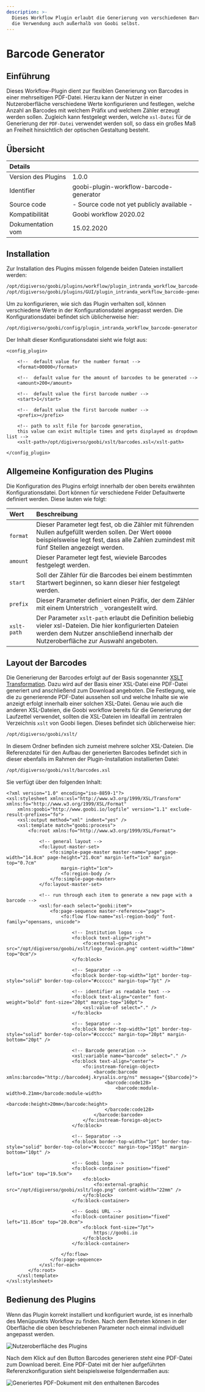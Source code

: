 ```yaml
---
description: >-
  Dieses Workflow Plugin erlaubt die Generierung von verschiedenen Barcodes für
  die Verwendung auch außerhalb von Goobi selbst.
---
```


# Barcode Generator

## Einführung

Dieses Workflow-Plugin dient zur flexiblen Generierung von Barcodes in einer mehrseitigen PDF-Datei. Hierzu kann der Nutzer in einer Nutzeroberfläche verschiedene Werte konfigurieren und festlegen, welche Anzahl an Barcodes mit welchem Präfix und welchem Zähler erzeugt werden sollen. Zugleich kann festgelegt werden, welche `xsl-Datei` für de Generierung der `PDF-Datei` verwendet werden soll, so dass ein großes Maß an Freiheit hinsichtlich der optischen Gestaltung besteht.

## Übersicht

| Details |  |
| :--- | :--- |
| Version des Plugins | 1.0.0 |
| Identifier | goobi-plugin-workflow-barcode-generator |
| Source code | - Source code not yet publicly available - |
| Kompatibilität | Goobi workflow 2020.02 |
| Dokumentation vom | 15.02.2020 |

## Installation

Zur Installation des Plugins müssen folgende beiden Dateien installiert werden:

```bash
/opt/digiverso/goobi/plugins/workflow/plugin_intranda_workflow_barcode-generator.jar
/opt/digiverso/goobi/plugins/GUI/plugin_intranda_workflow_barcode-generator-GUI.jar
```

Um zu konfigurieren, wie sich das Plugin verhalten soll, können verschiedene Werte in der Konfigurationsdatei angepasst werden. Die Konfigurationsdatei befindet sich üblicherweise hier:

```bash
/opt/digiverso/goobi/config/plugin_intranda_workflow_barcode-generator.xml
```

Der Inhalt dieser Konfigurationsdatei sieht wie folgt aus:

```markup
<config_plugin>
	
	<!--  default value for the number format -->
	<format>00000</format>

	<!--  default value for the amount of barcodes to be generated -->
	<amount>200</amount>
	
	<!--  default value the first barcode number -->
	<start>1</start>
	
	<!--  default value the first barcode number -->
	<prefix></prefix>

	<!-- path to xslt file for barcode generation, 
	this value can exist multiple times and gets displayed as dropdown list -->
	<xslt-path>/opt/digiverso/goobi/xslt/barcodes.xsl</xslt-path>
	
</config_plugin>
```

## Allgemeine Konfiguration des Plugins

Die Konfiguration des Plugins erfolgt innerhalb der oben bereits erwähnten Konfigurationsdatei. Dort können für verschiedene Felder Defaultwerte definiert werden. Diese lauten wie folgt:

| Wert | Beschreibung |
| :--- | :--- |
| `format` | Dieser Parameter legt fest, ob die Zähler mit führenden Nullen aufgefüllt werden sollen. Der Wert `00000` beispielsweise legt fest, dass alle Zahlen zumindest mit fünf Stellen angezeigt werden. |
| `amount` | Dieser Parameter legt fest, wieviele Barcodes festgelegt werden. |
| `start` | Soll der Zähler für die Barcodes bei einem bestimmten Startwert beginnen, so kann dieser hier festgelegt werden. |
| `prefix` | Dieser Parameter definiert einen Präfix, der dem Zähler mit einem Unterstrich `_` vorangestellt wird. |
| `xslt-path` | Der Parameter `xslt-path` erlaubt die Definition beliebig vieler xsl-Dateien. Die hier konfigurierten Dateien werden dem Nutzer anschließend innerhalb der Nutzeroberfläche zur Auswahl angeboten. |

## Layout der Barcodes

Die Generierung der Barcodes erfolgt auf der Basis sogenannter [XSLT Transformation](https://www.w3schools.com/xml/xsl_transformation.asp). Dazu wird auf der Basis einer XSL-Datei eine PDF-Datei generiert und anschließend zum Download angeboten. Die Festlegung, wie die zu generierende PDF-Datei aussehen soll und welche Inhalte sie wie anzeigt erfolgt innerhalb einer solchen XSL-Datei. Genau wie auch die anderen XSL-Dateien, die Goobi workflow bereits für die Generierung der Laufzettel verwendet, sollten die XSL-Dateien im Idealfall im zentralen Verzeichnis `xslt` von Goobi liegen. Dieses befindet sich üblicherweise hier:

```bash
/opt/digiverso/goobi/xslt/
```

In diesem Ordner befinden sich zumeist mehrere solcher XSL-Dateien. Die Referenzdatei für den Aufbau der generierten Barcodes befindet sich in dieser ebenfalls im Rahmen der Plugin-Installation installierten Datei:

```bash
/opt/digiverso/goobi/xslt/barcodes.xsl
```

Sie verfügt über den folgenden Inhalt:

```markup
<?xml version="1.0" encoding="iso-8859-1"?>
<xsl:stylesheet xmlns:xsl="http://www.w3.org/1999/XSL/Transform" xmlns:fo="http://www.w3.org/1999/XSL/Format"
	xmlns:goobi="http://www.goobi.io/logfile" version="1.1" exclude-result-prefixes="fo">
	<xsl:output method="xml" indent="yes" />
	<xsl:template match="goobi:process">
		<fo:root xmlns:fo="http://www.w3.org/1999/XSL/Format">

			<!-- general layout -->
			<fo:layout-master-set>
				<fo:simple-page-master master-name="page" page-width="14.8cm" page-height="21.0cm" margin-left="1cm" margin-top="0.7cm"
					margin-right="1cm">
					<fo:region-body />
				</fo:simple-page-master>
			</fo:layout-master-set>

			<!-- run through each item to generate a new page with a barcode -->
			<xsl:for-each select="goobi:item">
				<fo:page-sequence master-reference="page">
					<fo:flow flow-name="xsl-region-body" font-family="opensans, unicode">

						<!-- Institution logos -->
						<fo:block text-align="right">
							<fo:external-graphic src="/opt/digiverso/goobi/xslt/logo_favicon.png" content-width="10mm" top="0cm"/>
						</fo:block>

						<!-- Separator -->
						<fo:block border-top-width="1pt" border-top-style="solid" border-top-color="#cccccc" margin-top="7pt" />

						<!-- identifier as readable text -->
						<fo:block text-align="center" font-weight="bold" font-size="20pt" margin-top="160pt">
							<xsl:value-of select="." />
						</fo:block>

						<!-- Separator -->
						<fo:block border-top-width="1pt" border-top-style="solid" border-top-color="#cccccc" margin-top="20pt" margin-bottom="20pt" />

						<!-- Barcode generation -->
						<xsl:variable name="barcode" select="." />
						<fo:block text-align="center">
							<fo:instream-foreign-object>
								<barcode:barcode xmlns:barcode="http://barcode4j.krysalis.org/ns" message="{$barcode}">
									<barcode:code128>
										<barcode:module-width>0.21mm</barcode:module-width>
										<barcode:height>20mm</barcode:height>
									</barcode:code128>
								</barcode:barcode>
							</fo:instream-foreign-object>
						</fo:block>

						<!-- Separator -->
						<fo:block border-top-width="1pt" border-top-style="solid" border-top-color="#cccccc" margin-top="195pt" margin-bottom="10pt" />

						<!-- Goobi logo -->
						<fo:block-container position="fixed" left="1cm" top="19.5cm">
							<fo:block>
								<fo:external-graphic src="/opt/digiverso/goobi/xslt/logo.png" content-width="22mm" />
							</fo:block>
						</fo:block-container>

						<!-- Goobi URL -->
						<fo:block-container position="fixed" left="11.85cm" top="20.0cm">
							<fo:block font-size="7pt">
								https://goobi.io
							</fo:block>
						</fo:block-container>

					</fo:flow>
				</fo:page-sequence>
			</xsl:for-each>
		</fo:root>
	</xsl:template>
</xsl:stylesheet>
```

## Bedienung des Plugins

Wenn das Plugin korrekt installiert und konfiguriert wurde, ist es innerhalb des Menüpunkts Workflow zu finden. Nach dem Betreten können in der Oberfläche die oben beschriebenen Parameter noch einmal individuell angepasst werden.

![Nutzeroberfl&#xE4;che des Plugins](../.gitbook/assets/barcode-generator-01.png)

Nach dem Klick auf den Button Barcodes generieren steht eine PDF-Datei zum Download bereit. Eine PDF-Datei mit der hier aufgeführten Referenzkonfiguration sieht beispielsweise folgendermaßen aus:

![Generiertes PDF-Dokument mit den enthaltenen Barcodes](../.gitbook/assets/barcode-generator-02.png)

